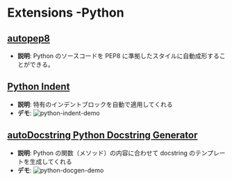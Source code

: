 <!--

Copyright © hellotksan
All rights reserved.
Creative Commons Attribution 4.0 License (International): https://creativecommons.org/licenses/by/4.0/legalcode

-->

# Extensions -Python

## [autopep8](https://marketplace.visualstudio.com/items?itemName=ms-python.autopep8)

- **説明**: Python のソースコードを PEP8 に準拠したスタイルに自動成形することができる。

## [Python Indent](https://marketplace.visualstudio.com/items?itemName=KevinRose.vsc-python-indent)

- **説明**: 特有のインデントブロックを自動で適用してくれる
- **デモ**: ![python-indent-demo](https://github.com/kbrose/vsc-python-indent/raw/HEAD/static/demo.gif)

## [autoDocstring Python Docstring Generator](https://marketplace.visualstudio.com/items?itemName=njpwerner.autodocstring)

- **説明**: Python の関数（メソッド）の内容に合わせて docstring のテンプレートを生成してくれる
- **デモ**: ![python-docgen-demo](https://github.com/NilsJPWerner/autoDocstring/raw/HEAD/images/demo.gif)
